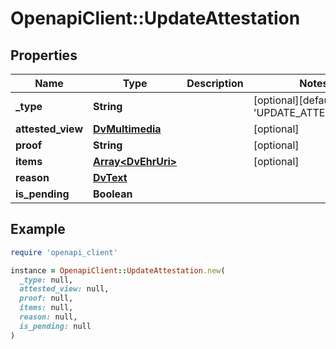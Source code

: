 # OpenapiClient::UpdateAttestation

## Properties

| Name | Type | Description | Notes |
| ---- | ---- | ----------- | ----- |
| **_type** | **String** |  | [optional][default to &#39;UPDATE_ATTESTATION&#39;] |
| **attested_view** | [**DvMultimedia**](DvMultimedia.md) |  | [optional] |
| **proof** | **String** |  | [optional] |
| **items** | [**Array&lt;DvEhrUri&gt;**](DvEhrUri.md) |  | [optional] |
| **reason** | [**DvText**](DvText.md) |  |  |
| **is_pending** | **Boolean** |  |  |

## Example

```ruby
require 'openapi_client'

instance = OpenapiClient::UpdateAttestation.new(
  _type: null,
  attested_view: null,
  proof: null,
  items: null,
  reason: null,
  is_pending: null
)
```

